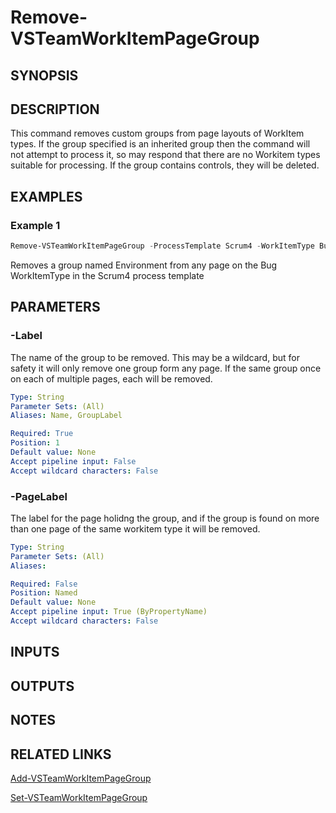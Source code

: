 <!-- #include "./common/header.md" -->

# Remove-VSTeamWorkItemPageGroup

## SYNOPSIS
<!-- #include "./synopsis/Remove-VSTeamWorkItemPageGroup.md" -->

## DESCRIPTION
This command removes custom groups from page layouts of WorkItem types. If the group specified is an inherited group then the command will not attempt to process it, so may respond that there are no Workitem types suitable for processing. If the group contains controls, they will be deleted. 


## EXAMPLES

### Example 1
```powershell
Remove-VSTeamWorkItemPageGroup -ProcessTemplate Scrum4 -WorkItemType Bug -PageLabel * -Label Environment -Force
```

Removes a group named Environment from any page on the Bug WorkItemType in the Scrum4 process template 

## PARAMETERS

<!-- #include "./params/forcegroup.md" -->

### -Label
The name of the group to be removed. This may be a wildcard, but for safety it will only remove one group form any page. If the same group once on each of multiple pages, each will be removed. 

```yaml
Type: String
Parameter Sets: (All)
Aliases: Name, GroupLabel

Required: True
Position: 1
Default value: None
Accept pipeline input: False
Accept wildcard characters: False
```

### -PageLabel
The label for the page holidng the group, and if the group is found on more than one page of the same workitem type it will be removed. 

```yaml
Type: String
Parameter Sets: (All)
Aliases:

Required: False
Position: Named
Default value: None
Accept pipeline input: True (ByPropertyName)
Accept wildcard characters: False
```

<!-- #include "./params/processTemplate.md" -->

<!-- #include "./params/workItemType.md" -->

## INPUTS

## OUTPUTS

## NOTES

## RELATED LINKS
[Add-VSTeamWorkItemPageGroup](Add-VSTeamWorkItemPageGroup.md)

[Set-VSTeamWorkItemPageGroup](Set-VSTeamWorkItemPageGroup.md)